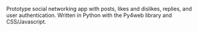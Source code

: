 Prototype social networking app with posts, likes and dislikes, replies, and user authentication. Written in Python with the Py4web library and CSS/Javascript. 

